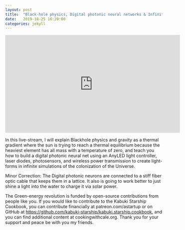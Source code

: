 ```yaml
---
layout: post
title:  "Black-hole physics, Digital photonic neural networks & Infinite Supercomputer simulations explained."
date:   2019-10-25 16:20:00
categories: jekyll
---
```


<iframe width="560" height="315" src="https://www.youtube.com/embed/CgLaoHLpT1Q" frameborder="0" allow="accelerometer; autoplay; encrypted-media; gyroscope; picture-in-picture" allowfullscreen></iframe>

In this live-stream, I will explain Blackhole physics and gravity as a thermal gradient where the sun is trying to reach a thermal equilibrium because the heaviest element has all mass with a temperature of zero, and teach you how to build a digital photonic neural net using an AnyLED light controller, laser diodes, photosensors, and wireless power transmission to create light-forms in infinite simulations of the colonization of the Universe.

Minor Correction: The Digital photonic neurons are connected to a stiff fiber optic cable that keeps them in a lattice. It also is going to work better to just shine a light into the water to charge it via solar power.

The Green-energy revolution is funded by open-source contributions from people like you. If you would like to contribute to the Kabuki Starship Cookbook, you can contribute financially at patreon.com/astartup or on GitHub at https://github.com/kabuki-starship/kabuki.starship.cookbook, and you can find additional content at cookingwithcale.org. Thank you for your support and peace be with you my friends.
